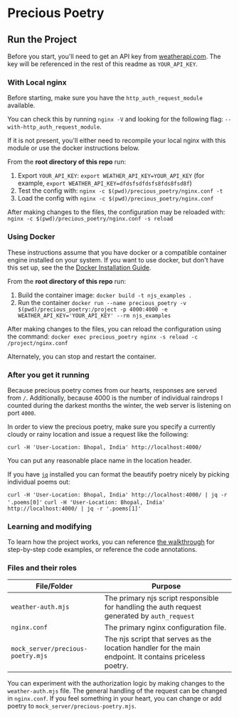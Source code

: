 # Precious Poetry

## Run the Project
Before you start, you'll need to get an API key from [weatherapi.com](https://www.weatherapi.com/).  The key will be referenced in the rest of this readme as `YOUR_API_KEY`.

### With Local nginx
Before starting, make sure you have the `http_auth_request_module` available.

You can check this by running `nginx -V` and looking for the following flag: `--with-http_auth_request_module`.

If it is not present, you'll either need to recompile your local nginx with this module or use the docker instructions below.

From the **root directory of this repo** run:
1. Export `YOUR_API_KEY`: `export WEATHER_API_KEY=YOUR_API_KEY` (for example, `export WEATHER_API_KEY=dfdsfsdfdsfs8fds8fsd8f`)
1. Test the config with: `nginx -c $(pwd)/precious_poetry/nginx.conf -t`
1. Load the config with `nginx -c $(pwd)/precious_poetry/nginx.conf`

After making changes to the files, the configuration may be reloaded with:
`nginx -c $(pwd)/precious_poetry/nginx.conf -s reload`

### Using Docker
These instructions assume that you have docker or a compatible container engine installed on your system. If you want to use docker, but don't have this set up, see the the [Docker Installation Guide](https://docs.docker.com/engine/install/).

From the **root directory of this repo** run:

1. Build the container image: `docker build -t njs_examples .`
1. Run the container
`docker run --name precious_poetry -v $(pwd)/precious_poetry:/project -p 4000:4000 -e WEATHER_API_KEY='YOUR_API_KEY' --rm njs_examples`

After making changes to the files, you can reload the configuration using the command:
`docker exec precious_poetry nginx -s reload -c /project/nginx.conf`

Alternately, you can stop and restart the container.

### After you get it running
Because precious poetry comes from our hearts, responses are served from `/`.  Additionally, because 4000 is the number of individual raindrops I counted during the darkest months the winter, the web server is listening on port `4000`.

In order to view the precious poetry, make sure you specify a currently cloudy or rainy location and issue a request like the following:

`curl -H 'User-Location: Bhopal, India' http://localhost:4000/`

You can put any reasonable place name in the location header.

If you have [`jq`](https://stedolan.github.io/jq/) installed you can format the beautify poetry nicely by picking individual poems out:

`curl -H 'User-Location: Bhopal, India' http://localhost:4000/ | jq -r '.poems[0]'`
`curl -H 'User-Location: Bhopal, India' http://localhost:4000/ | jq -r '.poems[1]'`

### Learning and modifying
To learn how the project works, you can reference [the walkthrough](walkthrough.md) for step-by-step code examples, or reference the code annotations.

### Files and their roles
| File/Folder                       | Purpose                                                                                                  |
|-----------------------------------|----------------------------------------------------------------------------------------------------------|
| `weather-auth.mjs`                | The primary njs script responsible for handling the auth request generated by `auth_request`             |
| `nginx.conf`                      | The primary nginx configuration file.                                                                    |
| `mock_server/precious-poetry.mjs` | The njs script that serves as the location handler for the main endpoint.  It contains priceless poetry. |

You can experiment with the authorization logic by making changes to the `weather-auth.mjs` file.  The general handling of the request can be changed in `nginx.conf`.  If you feel something in your heart, you can change or add poetry to `mock_server/precious-poetry.mjs`.
